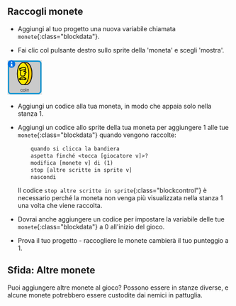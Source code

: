 ## Raccogli monete

+ Aggiungi al tuo progetto una nuova variabile chiamata `monete`{:class="blockdata"}.

+ Fai clic col pulsante destro sullo sprite della 'moneta' e scegli 'mostra'.

![screenshot](images/world-coins.png)

+ Aggiungi un codice alla tua moneta, in modo che appaia solo nella stanza 1.

+ Aggiungi un codice allo sprite della tua moneta per aggiungere 1 alle tue `monete`{:class="blockdata"} quando vengono raccolte:

	```blocchi
		quando si clicca la bandiera
		aspetta finché <tocca [giocatore v]>?
		modifica [monete v] di (1)
		stop [altre scritte in sprite v]
		nascondi
	```

	Il codice `stop altre scritte in sprite`{:class="blockcontrol"} è necessario perché la moneta non venga più visualizzata nella stanza 1 una volta che viene raccolta.

+ Dovrai anche aggiungere un codice per impostare la variabile delle tue `monete`{:class="blockdata"} a 0 all'inizio del gioco.

+ Prova il tuo progetto - raccogliere le monete cambierà il tuo punteggio a 1.

## Sfida: Altre monete
Puoi aggiungere altre monete al gioco? Possono essere in stanze diverse, e alcune monete potrebbero essere custodite dai nemici in pattuglia.
